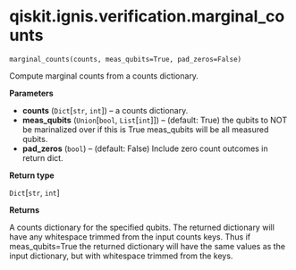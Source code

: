 # qiskit.ignis.verification.marginal\_counts

<span id="undefined" />

`marginal_counts(counts, meas_qubits=True, pad_zeros=False)`

Compute marginal counts from a counts dictionary.

**Parameters**

*   **counts** (`Dict`\[`str`, `int`]) – a counts dictionary.
*   **meas\_qubits** (`Union`\[`bool`, `List`\[`int`]]) – (default: True) the qubits to NOT be marinalized over if this is True meas\_qubits will be all measured qubits.
*   **pad\_zeros** (`bool`) – (default: False) Include zero count outcomes in return dict.

**Return type**

`Dict`\[`str`, `int`]

**Returns**

A counts dictionary for the specified qubits. The returned dictionary will have any whitespace trimmed from the input counts keys. Thus if meas\_qubits=True the returned dictionary will have the same values as the input dictionary, but with whitespace trimmed from the keys.
